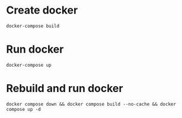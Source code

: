 # Create docker
```docker-compose build```

# Run docker
```docker-compose up```

# Rebuild and run docker
```docker compose down && docker compose build --no-cache && docker compose up -d```
